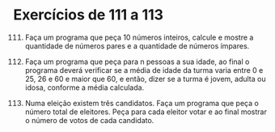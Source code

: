 # Exercícios de 111 a 113

111. Faça um programa que peça 10 números inteiros, calcule e mostre a quantidade de números pares e a quantidade de números ímpares.

112. Faça um programa que peça para n pessoas a sua idade, ao final o programa deverá verificar se a média de idade da turma varia entre 0 e 25, 26 e 60 e maior que 60, e então, dizer se a turma é jovem, adulta ou idosa, conforme a média calculada.

113. Numa eleição existem três candidatos. Faça um programa que peça o número total de eleitores. Peça para cada eleitor votar e ao final mostrar o número de votos de cada candidato.
